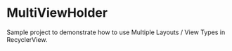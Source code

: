 # MultiViewHolder
Sample project to demonstrate how to use Multiple Layouts / View Types in RecyclerView.
